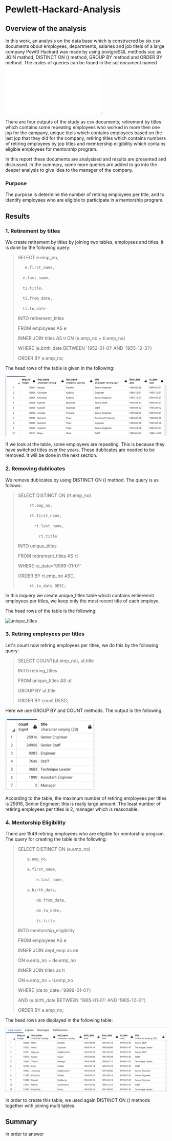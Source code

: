 # Pewlett-Hackard-Analysis
## Overview of the analysis 

In this work, an analysis on the data base which is construcred by six csv documents obout employees, departments, salaries and job titels of a large company Pewltt Hackard was made by using postgreSQL methods suc as JOIN mathod, DISTINCT ON () method, GROUP BY method and ORDER BY method. The codes of queries can be found in the sql document named ![Employee_Database_challenge](Queries/Employee_Database_challenge.sql).

There are four outputs of the study as csv documents; retirement by titles which contains some repeating employees who worked in more then one jop for the campany, unique titels which contains employees based on the last jop that they did for the company, retiring titles which contains numbers of retiring employees by jop titles and membership eligibility which contains eligible employees for mentorship program.

In this report these documents are analysised and results are presented and discussed. In the summary, some more queries are added to go into the deeper 
analysis to give idea to the manager of the company.

### Purpose

The purpose is determine the number of retiring employees per title, and to identify employees who are eligible to participate in a mentorship program.

## Results

### 1. Retirement by titles 
We create retirement by titles by joining two tables, employees and titles, it is done by the following query:

> SELECT  e.emp_no,
> 
>        e.first_name,
>        
>       e.last_name,
>		
>       ti.title,
>       
>       ti.from_date,
>      
>       ti.to_date  
>            
> INTO retirement_titles
>     
> FROM employees AS e
>      
> INNER JOIN titles AS ti  ON (e.emp_no = ti.emp_no)
> 
> WHERE (e.birth_date BETWEEN '1952-01-01' AND '1955-12-31')
> 
> ORDER BY e.emp_no;

The head rows of the table is given in the following:

![](Resources/retirement_titles.png)

If we look at the table, some employees are repeating. This is because they have switched titles over the years.
These dublicates are needed to be removed. It will be done in the next section.

### 2. Removing dublicates

We remove dublicates by using DISTINCT ON () method. The query is as follows:

> SELECT DISTINCT ON (rt.emp_no)
> 
>          rt.emp_no,
>          
>          rt.first_name,
>          
>	         rt.last_name,
>	         
>		       rt.title
>		       
> INTO unique_titles	
> 	  
> FROM retirement_titles AS rt
> 
> WHERE to_date='9999-01-01'
> 
> ORDER BY rt.emp_no ASC,
> 
>          rt.to_date DESC;

In this inquery we create unique_titles table which contains entieremnt employees per titles, we keep only the most recent title of each employe.

The head rows of the table is the following:

![unique_titles](https://user-images.githubusercontent.com/99373486/162656277-80930f89-9013-411a-9996-3040c72efce5.png)

### 3. Retiring employees per titles

Let's count now retiring employees per titles, we do this by the following query:

> SELECT COUNT(ut.emp_no), ut.title
> 
> INTO retiring_titles
> 
> FROM unique_titles AS ut
> 
> GROUP BY ut.title
> 
> ORDER BY count DESC;

Here we use GROUP BY  and COUNT methods. The output is the following:

![](Resources/retiring_titles.png)

According to the table, the maximum number of retiring employees per titles is 25916, Senior Engineer; this is really large amount. The least number of retiring employees per titles is 2, manager which is reasonable. 

### 4. Mentorship Eligibility 

There are 1549 retiring employees who are eligible for mentorship program. The query for creating the table is the following:

> SELECT DISTINCT ON (e.emp_no)
> 
>         e.emp_no,
>         
>         e.first_name,
>         
>		      e.last_name,
>		      
> 	      e.birth_date,
> 	      
>		      de.from_date,
>		     
>		      de.to_date,
>		     
>		      ti.title
>		    
> INTO mentorship_eligibility	
> 	  
> FROM employees AS e
> 
> INNER JOIN dept_emp as de
> 
> ON e.emp_no = de.emp_no
> 
> INNER JOIN titles as ti
> 
> ON e.emp_no = ti.emp_no
> 
> WHERE (de.to_date='9999-01-01') 
> 
> AND (e.birth_date BETWEEN '1965-01-01' AND '1965-12-31') 
>     
> ORDER BY e.emp_no;

The head rows are displayed in the following table:

![](Resources/mentorship_eligibility.png)

In order to create this table, we used again DISTINCT ON () methods together with joining multi tables.

## Summary

In order to answer 
